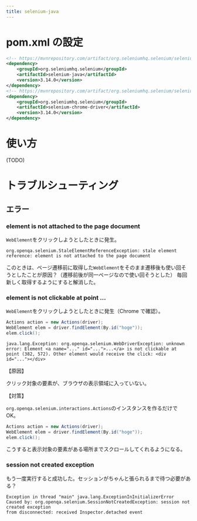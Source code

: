 ```yaml
---
title: selenium-java
---
```


# pom.xml の設定

```xml
<!-- https://mvnrepository.com/artifact/org.seleniumhq.selenium/selenium-java -->
<dependency>
    <groupId>org.seleniumhq.selenium</groupId>
    <artifactId>selenium-java</artifactId>
    <version>3.14.0</version>
</dependency>
<!-- https://mvnrepository.com/artifact/org.seleniumhq.selenium/selenium-chrome-driver -->
<dependency>
    <groupId>org.seleniumhq.selenium</groupId>
    <artifactId>selenium-chrome-driver</artifactId>
    <version>3.14.0</version>
</dependency>
```

# 使い方

(TODO)

# トラブルシューティング

## エラー

### element is not attached to the page document

`WebElement`をクリックしようとしたときに発生。

```
org.openqa.selenium.StaleElementReferenceException: stale element reference: element is not attached to the page document
```

このときは、ページ遷移前に取得した`WebElement`をそのまま遷移後も使い回そうとしたことが原因？（遷移前後が同一ページなので使い回そうとした）
毎回新しく取得するようにすると解消した。

### element is not clickable at point ...

`WebElement`をクリックしようとしたときに発生（Chrome で確認）。

```java
Actions action = new Actions(driver);
WebElement elem = driver.findElement(By.id("hoge"));
elem.click();
```

```
java.lang.Exception: org.openqa.selenium.WebDriverException: unknown error: Element <a name="..." id="...">...</a> is not clickable at point (382, 572). Other element would receive the click: <div id="..."></div>
```

【原因】

クリック対象の要素が、ブラウザの表示領域に入っていない。

【対策】

`org.openqa.selenium.interactions.Actions`のインスタンスを作るだけで OK。

```java
Actions action = new Actions(driver);
WebElement elem = driver.findElement(By.id("hoge"));
elem.click();
```

こうすると表示対象の要素がある場所までスクロールしてくれるようになる。

### session not created exception

もう一度実行すると成功した。セッションがちゃんと張られるまで待つ必要がある？

```
Exception in thread "main" java.lang.ExceptionInInitializerError
Caused by: org.openqa.selenium.SessionNotCreatedException: session not created exception
from disconnected: received Inspector.detached event
```
